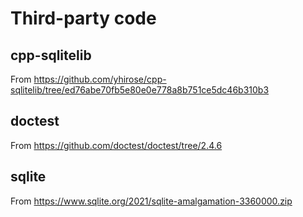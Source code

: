 # Third-party code


## cpp-sqlitelib

From https://github.com/yhirose/cpp-sqlitelib/tree/ed76abe70fb5e80e0e778a8b751ce5dc46b310b3


## doctest

From https://github.com/doctest/doctest/tree/2.4.6


## sqlite

From https://www.sqlite.org/2021/sqlite-amalgamation-3360000.zip

